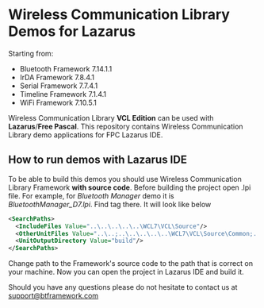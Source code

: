 # Wireless Communication Library Demos for Lazarus

Starting from:

- Bluetooth Framework 7.14.1.1
- IrDA Framework 7.8.4.1
- Serial Framework 7.7.4.1
- Timeline Framework 7.1.4.1
- WiFi Framework 7.10.5.1

Wireless Communication Library **VCL Edition** can be used with **Lazarus**/**Free Pascal**. This repository contains Wireless Communication Library demo applications for FPC Lazarus IDE.

## How to run demos with Lazarus IDE

To be able to build this demos you should use Wireless Communication Library Framework **with source code**. Before building the project open .lpi file. For example, for *Bluetooth Manager* demo it is *BluetoothManager_D7.lpi*. Find **<SearchPaths>** tag there. It will look like below

```XML
<SearchPaths>
  <IncludeFiles Value="..\..\..\..\..\WCL7\VCL\Source"/>
  <OtherUnitFiles Value="..\..;..\..\..\..\..\WCL7\VCL\Source\Common;..\..\..\..\..\WCL7\VCL\Source\Communication;..\..\..\..\..\WCL7\VCL\Source\Bluetooth"/>
  <UnitOutputDirectory Value="build"/>
</SearchPaths>
```
  
Change path to the Framework's source code to the path that is correct on your machine. Now you can open the project in Lazarus IDE and build it.

Should you have any questions please do not hesitate to contact us at support@btframework.com
